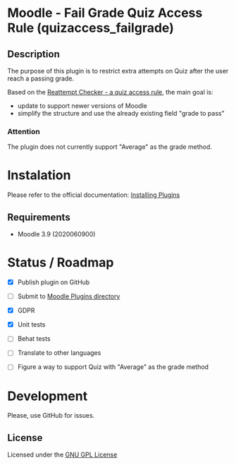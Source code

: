 
# Moodle - Fail Grade Quiz Access Rule (quizaccess_failgrade)

## Description

The purpose of this plugin is to restrict extra attempts on Quiz after the user reach a passing grade.

Based on the [Reattempt Checker - a quiz access rule](https://moodle.org/plugins/quizaccess_reattemptchecker), the main goal is:

 - update to support newer versions of Moodle
 - simplify the structure and use the already existing field "grade to pass"

### Attention
The plugin does not currently support "Average" as the grade method.

# Instalation

Please refer to the official documentation: [Installing Plugins](https://docs.moodle.org/en/Installing_plugins)

## Requirements

- Moodle 3.9 (2020060900)

# Status / Roadmap

- [X] Publish plugin on GitHub

- [ ] Submit to [Moodle Plugins directory](https://moodle.org/plugins/)

- [X] GDPR

- [X] Unit tests

- [ ] Behat tests

- [ ] Translate to other languages

- [ ] Figure a way to support Quiz with "Average" as the grade method

# Development

Please, use GitHub for issues.

## License

Licensed under the [GNU GPL License](http://www.gnu.org/copyleft/gpl.html)